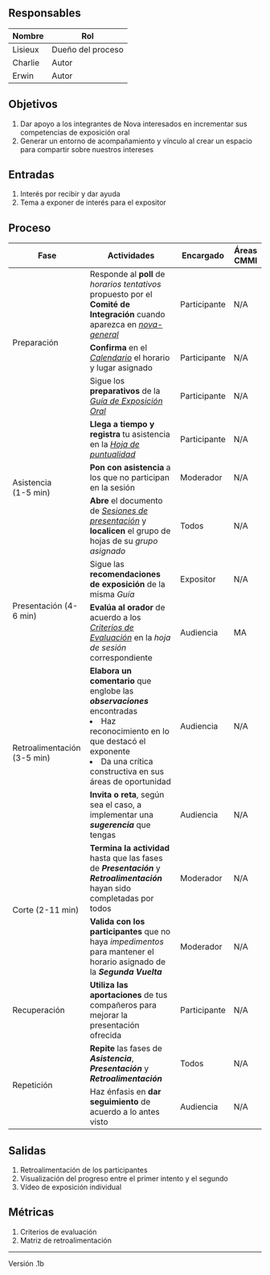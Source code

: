 ## Responsables
Nombre     | Rol
-----------|------------------
Lisieux   | Dueño del proceso
Charlie  | Autor
Erwin  | Autor

## Objetivos
1. Dar apoyo a los integrantes de Nova interesados en incrementar sus competencias de exposición oral
2. Generar un entorno de acompañamiento y vínculo al crear un espacio para compartir sobre nuestros intereses

## Entradas
1. Interés por recibir y dar ayuda 
2. Tema a exponer de interés para el expositor

## Proceso
<table>
  <thead>
    <tr>
      <th>Fase</th>
      <th>Actividades</th>
      <th>Encargado</th>
      <th>Áreas CMMI</th>
    </tr>
  </thead>
  <tbody>
      <tr>
      <td rowspan="3">Preparación</td>
      <td>
      Responde al <b>poll</b> de  <i> horarios tentativos </i> </b> propuesto por el <b>Comité de Integración</b> cuando aparezca en <i><a href="https://app.slack.com/client/T4LN5BFT2/C019W6HQY2Y/thread/C019W6HQY2Y-1605280002.009700"> nova-general</a></strong>
      </td>
      <td rowspan="1">Participante</td>
      <td rowspan="1">N/A</td>
    </tr>
    <tr>
    <td><b> Confirma </b> en el<em><a href="https://calendar.google.com/calendar/u/0/r"> Calendario</a></em> el horario y lugar asignado</td>
      <td rowspan="1">Participante</td>
      <td rowspan="1">N/A</td>
    </tr>
    <tr>
      <td>Sigue los <b>preparativos</b> de la <i> <em><a href="https://github.com/novaDepto/Nova/wiki/Guía_de_Exposición_Oral"> Guía de Exposición Oral</a></em> </td>
      <td rowspan="1">Participante</td>
      <td rowspan="1">N/A</td>
    </tr>
    <tr>
      <td rowspan="3">Asistencia <br>(1-5 min)</td>
      <td><b>Llega a tiempo y registra</b> tu asistencia en la  <em><a href="https://docs.google.com/spreadsheets/d/1FvGz9Ncpo9nJJBli_HoE3SdM_V-6NslJ0DPnj84xclk/edit#gid=0"> Hoja de puntualidad</a></em></td>
      <td rowspan="1">Participante</td>
      <td rowspan="1">N/A</td>
    </tr>
    <tr>
    <td> <b>Pon con asistencia</b> a los que no participan en la sesión
      </td>
      <td rowspan="1">Moderador</td>
      <td rowspan="1">N/A</td>
    </tr>
     <tr>
     <td> <b>Abre</b> el documento de <em><a href="https://docs.google.com/spreadsheets/d/152OQwVzKBanVFPP3ITdnxQcgC1f0DHt-PYiOBG__fSM/edit#gid=928422643"> Sesiones de presentación</a></b></em> y <b>localicen</b> el grupo de hojas de su <em>grupo asignado
      </td>
      <td rowspan="1">Todos</td>
      <td rowspan="1">N/A</td>
    </tr>
    <tr>
      <td rowspan="2">Presentación (4-6 min)</td>
      <td>Sigue las <b>recomendaciones de exposición</b> de la misma <em>Guía </td>
      <td rowspan="1">Expositor</td>
      <td rowspan="1">N/A</td>
    </tr>
    <tr>
    <td><b>Evalúa al orador</b> de acuerdo a los <em><a href="https://drive.google.com/file/d/18hRmVEfXA0a8CECfbZ8HoktAmaFwXja-/view?usp=sharing"> Criterios de Evaluación</a></b></em> en la <em>hoja de sesión</em> correspondiente
      </td>
      <td rowspan="1">Audiencia</td>
      <td rowspan="1">MA</td>
    </tr>
    <tr>
      <td rowspan="2">Retroalimentación (3-5 min)</td>
      <td><b>Elabora un comentario</b> que englobe las <em><b>observaciones</b></em> encontradas <li> Haz reconocimiento en lo que destacó el exponente <li> Da una crítica constructiva en sus áreas de oportunidad</td>
      <td rowspan="1">Audiencia</td>
      <td rowspan="1">N/A</td>
    </tr>
    <tr>
    <td><b>Invita o reta</b>, según sea el caso, a implementar una <em><b>sugerencia</b></em> que tengas
      </td>
      <td rowspan="1">Audiencia</td>
      <td rowspan="1">N/A</td>
    </tr>
    <tr>
      <td rowspan="2">Corte (2-11 min)</td>
      <td><b>Termina la actividad </b>hasta que las fases de <b><em>Presentación</b></em> y <em><b>Retroalimentación</b></em> hayan sido completadas por todos</td>
      <td>Moderador</td>
      <td>N/A</td>
      </tr>
      <td><b>Valida con los participantes</b> que no haya <em>impedimentos</em> para mantener el horario asignado de la <b><em>Segunda Vuelta</td>
      <td>Moderador</td>
      <td>N/A</td>
      </tr>
    </tr>
    <tr>
      <td>Recuperación</td>
      <td><b>Utiliza las aportaciones</b> de tus compañeros para mejorar la presentación ofrecida</td>
      <td>Participante</td>
      <td>N/A</td>
    </tr>
    <tr>
      <td rowspan="2">Repetición</td>
      <td><b>Repite</b> las fases de <em><b>Asistencia</b></em>, <em><b>Presentación</b></em> y <em><b>Retroalimentación</td>
      <td rowspan="1">Todos</td>
      <td rowspan="1">N/A</td>
    </tr>
    <tr>
    <td>Haz énfasis en <b>dar seguimiento</b> de acuerdo a lo antes visto
      </td>
      <td rowspan="1">Audiencia</td>
      <td rowspan="1">N/A</td>
    </tr>
    </tr>
  </tbody>
</table>

## Salidas
1. Retroalimentación de los participantes
2. Visualización del progreso entre el primer intento y el segundo
3. Vídeo de exposición individual

## Métricas
1. Criterios de evaluación
2. Matriz de retroalimentación

***
Versión .1b
